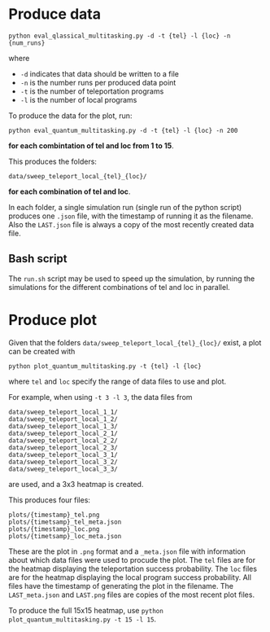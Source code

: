 # Produce data

```
python eval_qlassical_multitasking.py -d -t {tel} -l {loc} -n {num_runs}
```

where
- `-d` indicates that data should be written to a file
- `-n` is the number runs per produced data point
- `-t` is the number of teleportation programs
- `-l` is the number of local programs

To produce the data for the plot, run:

```
python eval_quantum_multitasking.py -d -t {tel} -l {loc} -n 200
```

**for each combintation of tel and loc from 1 to 15**.

This produces the folders:
```
data/sweep_teleport_local_{tel}_{loc}/
```
**for each combination of tel and loc**.

In each folder, a single simulation run (single run of the python script) produces one `.json` file, with the timestamp of running it as the filename.
Also the `LAST.json` file is always a copy of the most recently created data file.


## Bash script
The `run.sh` script may be used to speed up the simulation, by running the simulations for the different combinations of tel and loc in parallel.


# Produce plot
Given that the folders `data/sweep_teleport_local_{tel}_{loc}/` exist, a plot can be created with

```
python plot_quantum_multitasking.py -t {tel} -l {loc}
```

where `tel` and `loc` specify the range of data files to use and plot.

For example, when using `-t 3 -l 3`, the data files from
```
data/sweep_teleport_local_1_1/
data/sweep_teleport_local_1_2/
data/sweep_teleport_local_1_3/
data/sweep_teleport_local_2_1/
data/sweep_teleport_local_2_2/
data/sweep_teleport_local_2_3/
data/sweep_teleport_local_3_1/
data/sweep_teleport_local_3_2/
data/sweep_teleport_local_3_3/
```
are used, and a 3x3 heatmap is created.

This produces four files:

```
plots/{timestamp}_tel.png
plots/{timetsamp}_tel_meta.json
plots/{timestamp}_loc.png
plots/{timetsamp}_loc_meta.json
```

These are the plot in `.png` format and a `_meta.json` file with information about which data files were used to procude the plot.
The `tel` files are for the heatmap displaying the teleportation success probability.
The `loc` files are for the heatmap displaying the local program success probability.
All files have the timestamp of generating the plot in the filename. The `LAST_meta.json` and `LAST.png` files are copies of the most recent plot files.

To produce the full 15x15 heatmap, use `python plot_quantum_multitasking.py -t 15 -l 15`.